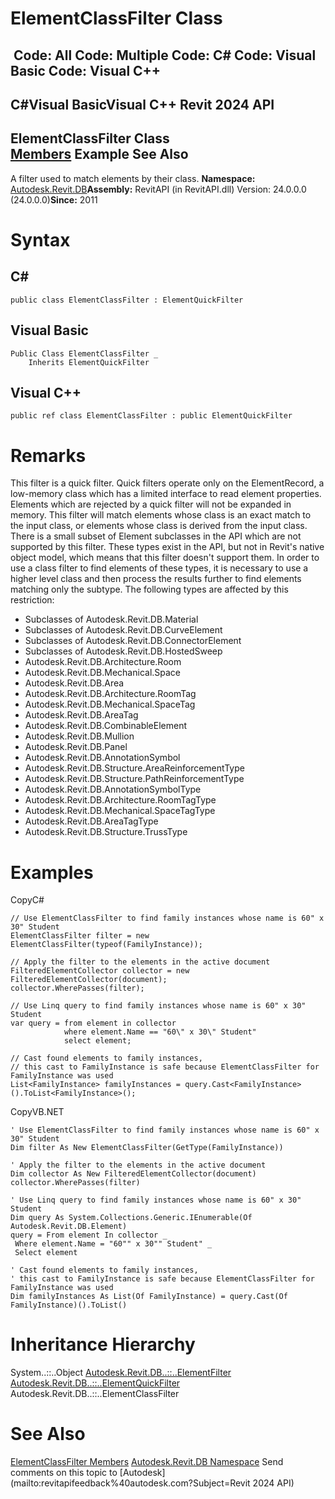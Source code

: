 # ElementClassFilter Class

﻿
 Code: All Code: Multiple Code: C# Code: Visual Basic Code: Visual C++   
---  
C#Visual BasicVisual C++
Revit 2024 API  
---  
ElementClassFilter Class  
[Members](e19b753f-8d74-0a9c-b8aa-65809418ff97.md "ElementClassFilter Members") Example See Also  
---  
A filter used to match elements by their class. 
**Namespace:** [Autodesk.Revit.DB](87546ba7-461b-c646-cbb1-2cb8f5bff8b2.md "Autodesk.Revit.DB Namespace")**Assembly:** RevitAPI (in RevitAPI.dll) Version: 24.0.0.0 (24.0.0.0)**Since:** 2011 
# Syntax
C#  
---  
```text
public class ElementClassFilter : ElementQuickFilter
```
  
Visual Basic  
---  
```text
Public Class ElementClassFilter _
	Inherits ElementQuickFilter
```
  
Visual C++  
---  
```text
public ref class ElementClassFilter : public ElementQuickFilter
```
  
# Remarks
This filter is a quick filter. Quick filters operate only on the ElementRecord, a low-memory class which has a limited interface to read element properties. Elements which are rejected by a quick filter will not be expanded in memory. 
This filter will match elements whose class is an exact match to the input class, or elements whose class is derived from the input class.
There is a small subset of Element subclasses in the API which are not supported by this filter. These types exist in the API, but not in Revit's native object model, which means that this filter doesn't support them. In order to use a class filter to find elements of these types, it is necessary to use a higher level class and then process the results further to find elements matching only the subtype. The following types are affected by this restriction: 
  * Subclasses of Autodesk.Revit.DB.Material
  * Subclasses of Autodesk.Revit.DB.CurveElement
  * Subclasses of Autodesk.Revit.DB.ConnectorElement
  * Subclasses of Autodesk.Revit.DB.HostedSweep
  * Autodesk.Revit.DB.Architecture.Room
  * Autodesk.Revit.DB.Mechanical.Space
  * Autodesk.Revit.DB.Area
  * Autodesk.Revit.DB.Architecture.RoomTag
  * Autodesk.Revit.DB.Mechanical.SpaceTag
  * Autodesk.Revit.DB.AreaTag
  * Autodesk.Revit.DB.CombinableElement
  * Autodesk.Revit.DB.Mullion
  * Autodesk.Revit.DB.Panel
  * Autodesk.Revit.DB.AnnotationSymbol
  * Autodesk.Revit.DB.Structure.AreaReinforcementType
  * Autodesk.Revit.DB.Structure.PathReinforcementType
  * Autodesk.Revit.DB.AnnotationSymbolType
  * Autodesk.Revit.DB.Architecture.RoomTagType
  * Autodesk.Revit.DB.Mechanical.SpaceTagType
  * Autodesk.Revit.DB.AreaTagType
  * Autodesk.Revit.DB.Structure.TrussType

# Examples
CopyC#
```text
// Use ElementClassFilter to find family instances whose name is 60" x 30" Student 
ElementClassFilter filter = new ElementClassFilter(typeof(FamilyInstance));

// Apply the filter to the elements in the active document
FilteredElementCollector collector = new FilteredElementCollector(document);
collector.WherePasses(filter);

// Use Linq query to find family instances whose name is 60" x 30" Student
var query = from element in collector
            where element.Name == "60\" x 30\" Student"
            select element;

// Cast found elements to family instances, 
// this cast to FamilyInstance is safe because ElementClassFilter for FamilyInstance was used
List<FamilyInstance> familyInstances = query.Cast<FamilyInstance>().ToList<FamilyInstance>();
```

CopyVB.NET
```text
' Use ElementClassFilter to find family instances whose name is 60" x 30" Student 
Dim filter As New ElementClassFilter(GetType(FamilyInstance))

' Apply the filter to the elements in the active document
Dim collector As New FilteredElementCollector(document)
collector.WherePasses(filter)

' Use Linq query to find family instances whose name is 60" x 30" Student
Dim query As System.Collections.Generic.IEnumerable(Of Autodesk.Revit.DB.Element)
query = From element In collector _
 Where element.Name = "60"" x 30"" Student" _
 Select element

' Cast found elements to family instances, 
' this cast to FamilyInstance is safe because ElementClassFilter for FamilyInstance was used
Dim familyInstances As List(Of FamilyInstance) = query.Cast(Of FamilyInstance)().ToList()
```

# Inheritance Hierarchy
System..::..Object [Autodesk.Revit.DB..::..ElementFilter](b8b46cbf-9ecc-0745-ec53-c3c3b6510113.md "ElementFilter Class") [Autodesk.Revit.DB..::..ElementQuickFilter](ebc95d82-11fc-69f6-2df1-52331dd36443.md "ElementQuickFilter Class") Autodesk.Revit.DB..::..ElementClassFilter
# See Also
[ElementClassFilter Members](e19b753f-8d74-0a9c-b8aa-65809418ff97.md "ElementClassFilter Members")
[Autodesk.Revit.DB Namespace](87546ba7-461b-c646-cbb1-2cb8f5bff8b2.md "Autodesk.Revit.DB Namespace")
Send comments on this topic to [Autodesk](mailto:revitapifeedback%40autodesk.com?Subject=Revit 2024 API)